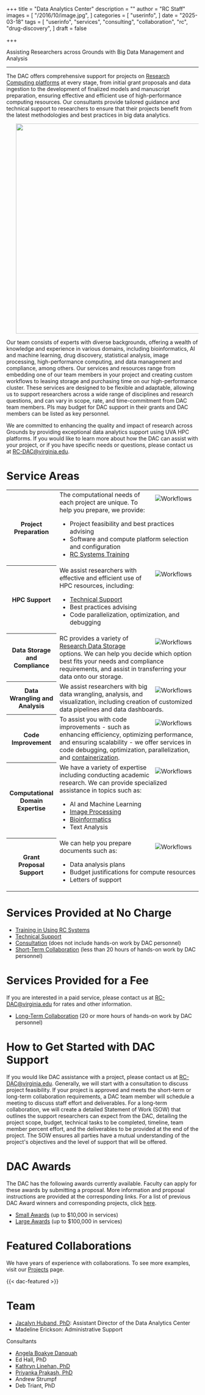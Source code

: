 +++
title = "Data Analytics Center"
description = ""
author = "RC Staff"
images = [
  "/2016/10/image.jpg",
]
categories = [
  "userinfo",
]
date = "2025-03-18"
tags = [
  "userinfo",
  "services",
  "consulting",
  "collaboration",
  "rc",
  "drug-discovery",
]
draft = false

+++ 

<p class="lead">
Assisting Researchers across Grounds with Big Data Management and Analysis
</p>

- - -

The DAC offers comprehensive support for projects on [Research Computing platforms](/userinfo/systems/) at every stage, from initial grant proposals and data ingestion to the development of finalized models and manuscript preparation, ensuring effective and efficient use of high-performance computing resources.  Our consultants provide tailored guidance and technical support to researchers to ensure that their projects benefit from the latest methodologies and best practices in big data analytics. 



<center> <div style="margin-left: 5%">
    <img src="/images/dac/afton_dedication.jpg" width=550>
</div></center>



Our team consists of experts with diverse backgrounds, offering a wealth of knowledge and experience in various domains, including bioinformatics, AI and machine learning, drug discovery, statistical analysis, image processing, high-performance computing, and data management and compliance, among others.  Our services and resources range from embedding one of our team members in your project and creating custom workflows to leasing storage and purchasing time on our high-performance cluster.  These services are designed to be flexible and adaptable, allowing us to support researchers across a wide range of disciplines and research questions, and can vary in scope, rate, and time-commitment from DAC team members. PIs may budget for DAC support in their grants and DAC members can be listed as key personnel. 

We are committed to enhancing the quality and impact of research across Grounds by providing exceptional data analytics support using UVA HPC platforms.  If you would like to learn more about how the DAC can assist with your project, or if you have specific needs or questions, please contact us at RC-DAC@virginia.edu. 
 

# Service Areas 
 
 <table class="table table-striped">
  <tbody>
    <tr>
		<th scope="row" style="width:25%;font-weight:bold;">Project Preparation</th>
			<td>
				<img src="/images/dac/pexels-tirachard-kumtanom-112571-733857.jpg" alt="Workflows" align="right" style="max-width:40%;padding:10px;" />
				The computational needs of each project are unique.  To help you prepare, we provide:
				<ul>
				<li>Project feasibility and best practices advising</li>
				<li>Software and compute platform selection and configuration</li>
				<li><a style="" href="/service/tiers/#tier-1-training--technical-support" target="_new">RC Systems Training</a></li>
				</ul>
			</td>
	</tr>
  	<tr>
		<th scope="row" style="width:25%;font-weight:bold;">HPC Support</th>
			<td>
				<img src="/images/dac/ai-generated-7957989_1280.jpg" alt="Workflows" align="right" style="max-width:40%;padding:10px;" />
				We assist researchers with effective and efficient use of HPC resources, including: 
				<ul>
				<li><a style="" href="/service/tiers/#tier-1-training--technical-support" target="_new">Technical Support</a></li>
				<li>Best practices advising</li>
				<li>Code parallelization, optimization, and debugging</li>
				</ul>
			</td>
		</tr>
    <tr>
		<th scope="row" style="width:25%;font-weight:bold;">Data Storage and Compliance</th>
			<td>
				<img src="/images/dac/pexels-cookiecutter-17489153.jpg" alt="Workflows" align="right" style="max-width:40%;padding:10px;" />
				RC provides a variety of <a style="" href="/userinfo/storage" target="_new">Research Data Storage</a> options.  We can help you decide which option best fits your needs and compliance requirements, and assist in transferring your data onto our storage.
			</td>
		</tr>
		<tr>
		<th scope="row" style="width:25%;font-weight:bold;">Data Wrangling and Analysis</th>
			<td>
				<img src="/images/dac/luke-chesser-JKUTrJ4vK00-unsplash.jpg" alt="Workflows" align="right" style="max-width:40%;padding:10px;" />
				We assist researchers with big data wrangling, analysis, and visualization, including creation of customized data pipelines and data dashboards.
			</td>
		</tr>
		<tr>
		<th scope="row" style="width:25%;font-weight:bold;">Code Improvement</th>
			<td>
				<img src="/images/dac/pexels-technobulka-10816120.jpg" alt="Workflows" align="right" style="max-width:40%;padding:10px;" />
				To assist you with code improvements - such as enhancing efficiency, optimizing performance, and ensuring scalability - we offer services in code debugging, optimization, parallelization, and <a style="" href="/userinfo/microservices/" target="_new">containerization</a>. 
			</td>
		</tr>
		<tr>
		<th scope="row" style="width:25%;font-weight:bold;">Computational Domain Expertise</th>
			<td>
				<img src="/images/dac/ai-generated-7912533_1280.jpg" alt="Workflows" align="right" style="max-width:40%;padding:10px;" />
				We have a variety of expertise including conducting academic research. We can provide specialized assistance in topics such as:
				<ul>
				<li>AI and Machine Learning</li>
				<li><a style="" href="/service/imaging/" target="_new">Image Processing</a></li> 
				<li><a style="" href="/service/bioinformatics/" target="_new">Bioinformatics</a></li> 
				<li>Text Analysis</li>		
				</ul>
			</td>
		</tr>
		<tr>
		<th scope="row" style="width:25%;font-weight:bold;">Grant Proposal Support</th>
			<td>
				<img src="/images/dac/pexels-kindelmedia-7054757.jpg" alt="Workflows" align="right" style="max-width:40%;padding:10px;" />
				We can help you prepare documents such as: 
				<ul>
				<li>Data analysis plans</li>
				<li>Budget justifications for compute resources</li> 
				<li>Letters of support</li>
				</ul>				 
			</td>
		</tr>
	</tbody>
</table>
 
 
# Services Provided at No Charge

* [Training in Using RC Systems](/service/tiers/#tier-1-training--technical-support) 
* [Technical Support](/service/tiers/#tier-1-training--technical-support) 
* [Consultation](/service/tiers/#tier-2-consultation) (does not include hands-on work by DAC personnel)
* [Short-Term Collaboration](/service/tiers/#tier-3-collaboration) (less than 20 hours of hands-on work by DAC personnel)



# Services Provided for a Fee

If you are interested in a paid service, please contact us at RC-DAC@virginia.edu for rates and other information.  

* [Long-Term Collaboration](/service/tiers/#tier-3-collaboration) (20 or more hours of hands-on work by DAC personnel)



# How to Get Started with DAC Support
If you would like DAC assistance with a project, please contact us at RC-DAC@virginia.edu. Generally, we will start with a consultation to discuss project feasibility.  If your project is approved and meets the short-term or long-term collaboration requirements, a DAC team member will schedule a meeting to discuss staff effort and deliverables.  For a long-term collaboration, we will create a detailed Statement of Work (SOW) that outlines the support researchers can expect from the DAC, detailing the project scope, budget, technical tasks to be completed, timeline, team member percent effort, and the deliverables to be provided at the end of the project. The SOW ensures all parties have a mutual understanding of the project's objectives and the level of support that will be offered. 

<!--
To ensure that DAC support is included in your upcoming grant proposal, we recommend that you schedule a consultation to explore the ways in which we can assist you.
-->

# DAC Awards

The DAC has the following awards currently available.  Faculty can apply for these awards by submitting a proposal.  More information and proposal instructions are provided at the corresponding links.  For a list of previous DAC Award winners and corresponding projects, click [here](/service/dac/past_awardees).

* [Small Awards](/service/dac/awards) (up to $10,000 in services)
* [Large Awards](/service/dac/awards) (up to $100,000 in services)


# Featured Collaborations

We have years of experience with collaborations. To see more examples, visit our [Projects](/project/) page.

{{< dac-featured >}}

# Team

* [Jacalyn Huband, PhD](/about/people/huband/): Assistant Director of the Data Analytics Center
* Madeline Erickson: Administrative Support

Consultants
* [Angela Boakye Danquah](/about/people/boakyedanquah/)
* Ed Hall, PhD
* [Kathryn Linehan, PhD](/about/people/linehan/)
* [Priyanka Prakash, PhD](/about/people/prakash/)
* Andrew Strumpf
* Deb Triant, PhD


  

